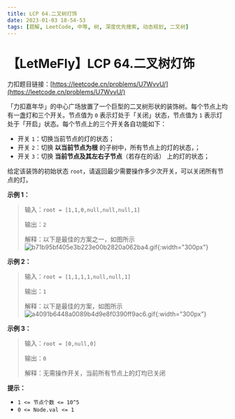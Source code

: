 ```yaml
---
title: LCP 64.二叉树灯饰
date: 2023-01-03 18-54-53
tags: [题解, LeetCode, 中等, 树, 深度优先搜索, 动态规划, 二叉树]
---
```


# 【LetMeFly】LCP 64.二叉树灯饰

力扣题目链接：[https://leetcode.cn/problems/U7WvvU/](https://leetcode.cn/problems/U7WvvU/)

「力扣嘉年华」的中心广场放置了一个巨型的二叉树形状的装饰树。每个节点上均有一盏灯和三个开关。节点值为 `0` 表示灯处于「关闭」状态，节点值为 `1` 表示灯处于「开启」状态。每个节点上的三个开关各自功能如下：
- 开关 `1`：切换当前节点的灯的状态；
- 开关 `2`：切换 **以当前节点为根** 的子树中，所有节点上的灯的状态，；
- 开关 `3`：切换 **当前节点及其左右子节点**（若存在的话） 上的灯的状态；

给定该装饰的初始状态 `root`，请返回最少需要操作多少次开关，可以关闭所有节点的灯。

**示例 1：**
>输入：`root = [1,1,0,null,null,null,1]`
>
>输出：`2`
>
>解释：以下是最佳的方案之一，如图所示
![b71b95bf405e3b223e00b2820a062ba4.gif](https://pic.leetcode-cn.com/1629357030-GSbzpY-b71b95bf405e3b223e00b2820a062ba4.gif){:width="300px"}

**示例 2：**
>输入：`root = [1,1,1,1,null,null,1]`
>
>输出：`1`
>
>解释：以下是最佳的方案，如图所示
![a4091b6448a0089b4d9e8f0390ff9ac6.gif](https://pic.leetcode-cn.com/1629356950-HZsKZC-a4091b6448a0089b4d9e8f0390ff9ac6.gif){:width="300px"}

**示例 3：**
>输入：`root = [0,null,0]`
>
>输出：`0`
>
>解释：无需操作开关，当前所有节点上的灯均已关闭

**提示：**
- `1 <= 节点个数 <= 10^5`
- `0 <= Node.val <= 1`

    
